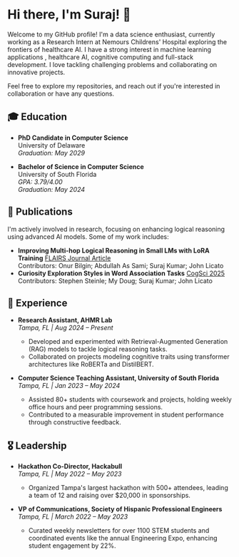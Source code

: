 # Hi there, I'm Suraj! 👋

Welcome to my GitHub profile! I'm a data science enthusiast, currently working as a Research Intern at Nemours Childrens' Hospital exploring the frontiers of healthcare AI. I have a strong interest in machine learning applications , healthcare AI, cognitive computing and full-stack development. I love tackling challenging problems and collaborating on innovative projects.

Feel free to explore my repositories, and reach out if you're interested in collaboration or have any questions. 

## 🎓 Education
- **PhD Candidate in Computer Science**  
  University of Delaware  
  _Graduation: May 2029_
  
- **Bachelor of Science in Computer Science**  
  University of South Florida  
  *GPA: 3.79/4.00*  
  _Graduation: May 2024_


## 🔬 Publications

I'm actively involved in research, focusing on enhancing logical reasoning using advanced AI models. Some of my work includes:
- **Improving Multi-hop Logical Reasoning in Small LMs with LoRA Training** [FLAIRS Journal Article](https://journals.flvc.org/FLAIRS/article/view/138643)  
  Contributors: Onur Bilgin; Abdullah As Sami; Suraj Kumar; John Licato
- **Curiosity Exploration Styles in Word Association Tasks** [CogSci 2025](https://cognitivesciencesociety.org/cogsci-2025/)  
  Contributors: Stephen Steinle; My Doug; Suraj Kumar; John Licato

## 💼 Experience

- **Research Assistant, AHMR Lab**  
  _Tampa, FL | Aug 2024 – Present_  
  - Developed and experimented with Retrieval-Augmented Generation (RAG) models to tackle logical reasoning tasks.
  - Collaborated on projects modeling cognitive traits using transformer architectures like RoBERTa and DistilBERT.

- **Computer Science Teaching Assistant, University of South Florida**  
  _Tampa, FL | Jan 2023 – May 2024_  
  - Assisted 80+ students with coursework and projects, holding weekly office hours and peer programming sessions.
  - Contributed to a measurable improvement in student performance through constructive feedback.
## 🎖 Leadership  

- **Hackathon Co-Director, Hackabull**  
  _Tampa, FL | May 2022 – May 2023_  
  - Organized Tampa's largest hackathon with 500+ attendees, leading a team of 12 and raising over $20,000 in sponsorships.

- **VP of Communications, Society of Hispanic Professional Engineers**  
  _Tampa, FL | March 2022 – May 2023_  
  - Curated weekly newsletters for over 1100 STEM students and coordinated events like the annual Engineering Expo, enhancing student engagement by 22%.
 

<!--
- **Facilities Supervisor, USF Rec & Well**  
  _Tampa, FL | Jan 2021 – May 2024_  
  - Managed daily operations for multiple facilities, ensuring safety and efficiency while leading a team of 6.

## 🚀 Projects

- **Data RAG Pipeline**  
  *Duration: 26 hours | September 2024*  
  Developed a pipeline using Langchain, Pinecone, and Python to process 5TB of data into vector embeddings and deploy Retrieval-Augmented Generation (RAG) models for answering questions on classified documents.

- **Stock Analysis**  
  *Duration: 44 hours | March 2024*  
  Designed a Windows Form Application with C# and .NET to visualize stock data using candlestick charts, incorporating features like data binding and dynamic filtering for real-time updates.



## 🛠 Skills & Technologies

- **Programming:** Python, C#, .NET  
- **Machine Learning & AI:** Large Language Models (LLMs), Retrieval-Augmented Generation (RAG), LoRA Training, Transformers (RoBERTa, DistilBERT)  
- **Tools & Frameworks:** Langchain, Pinecone, Windows Forms  
- **Other:** Research, Data Analysis, Project Management, Teaching

## 🌐 Connect with Me

- [GitHub](https://github.com/SurajK-14)
- [LinkedIn](https://www.linkedin.com/in/suraj14cs/)
- Email: [kumar8@usf.edu](mailto:kumar8@usf.edu)
-->

<!--
Feel free to explore my repositories, and reach out if you're interested in collaboration or have any questions. 
-->

<!--
**SurajK-14/SurajK-14** is a ✨ _special_ ✨ repository because its `README.md` (this file) appears on your GitHub profile.

Here are some ideas to get you started:

- 🔭 I’m currently working on 
- 🌱 I’m currently learning 
- 👯 I’m looking to collaborate on ...
-    I'm the Head of Communications for Society of Hispanic Professional Engineers!

- 🤔 I’m looking for help with ...
- 💬 Ask me about ...
- 📫 How to reach me: ...
- 😄 Pronouns: ...
- ⚡ Fun fact: ...
-->
